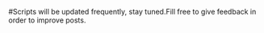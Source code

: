 #Scripts will be updated frequently, stay tuned.Fill free to give feedback in order to improve posts.
